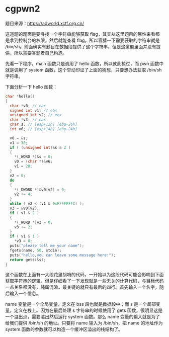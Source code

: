 # cgpwn2

题目来源：https://adworld.xctf.org.cn/

这道题的题面是要寻找一个字符串能够获取 flag，其实从这里题目的尿性来看都是拿到控制台的权限，然后就能查看 flag，所以盲猜一下需要获取的字符串就是 /bin/sh。前面确实有题目在数据段提供了这个字符串，但是这道题里面并没有提供，所以需要答题者自己构造。

先看一下程序，main 函数只是调用了 hello 函数，所以就此掠过，而 pwn 函数中就是调用了 system 函数，这个举动印证了上面的猜想，只要想办法获取 /bin/sh 字符串。

下面分析一下 hello 函数：

```C
char *hello()
{
  char *v0; // eax
  signed int v1; // ebx
  unsigned int v2; // ecx
  char *v3; // eax
  char s; // [esp+12h] [ebp-26h]
  int v6; // [esp+14h] [ebp-24h]

  v0 = &s;
  v1 = 30;
  if ( (unsigned int)&s & 2 )
  {
    *(_WORD *)&s = 0;
    v0 = (char *)&v6;
    v1 = 28;
  }
  v2 = 0;
  do
  {
    *(_DWORD *)&v0[v2] = 0;
    v2 += 4;
  }
  while ( v2 < (v1 & 0xFFFFFFFC) );
  v3 = &v0[v2];
  if ( v1 & 2 )
  {
    *(_WORD *)v3 = 0;
    v3 += 2;
  }
  if ( v1 & 1 )
    *v3 = 0;
  puts("please tell me your name");
  fgets(name, 50, stdin);
  puts("hello,you can leave some message here:");
  return gets(&s);
}
```

这个函数在上面有一大段花里胡哨的代码，一开始以为这段代码可能会影响到下面获取字符串的逻辑，但是仔细看了一下发现就是一些无关的计算代码，与目标代码一点关系都没有，纯属混淆。最关键的就只有最后的四行。首先输入一个名字，随后输入一个信息。

name 变量是一个全局变量，定义在 bss 段也就是数据段中；而 s 是一个局部变量，定义在栈上。因为在最后处理 s 字符串的时候使用了 gets 函数，很明显这是一个溢出点，需要溢出然后运行 system 函数。那么 name 变量的输入就是为了给我们提供 /bin/sh 的地址。只要将 name 输入为 /bin/sh，把 name 的地址作为 system 函数的参数就可以构造一个缓冲区溢出的栈结构了。

